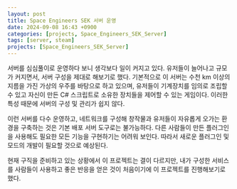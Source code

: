 ```yaml
---
layout: post
title: Space Engineers SEK 서버 운영
date: 2024-09-08 16:43 +0900
categories: [projects, Space_Engineers_SEK_Server]
tags: [server, steam]
projects: [Space_Engineers_SEK_Server]
---
```


서버를 심심풀이로 운영하다 보니 생각보다 일이 커지고 있다. 유저들이 늘어나고 규모가 커지면서, 서버 구성을 제대로 해보기로 했다. 기본적으로 이 서버는 수천 km 이상의 지름을 가진 가상의 우주를 바탕으로 하고 있으며, 유저들이 기계장치를 임의로 조립할 수 있고 자신이 만든 C# 스크립트로 소유한 장치들을 제어할 수 있는 게임이다. 이러한 특성 때문에 서버의 구성 및 관리가 쉽지 않다.

이런 서버를 다수 운영하고, 네트워크를 구성해 창작물과 유저들이 자유롭게 오가는 환경을 구축하는 것은 기본 배포 서버 도구로는 불가능하다. 다른 사람들이 만든 플러그인을 사용해도 필요한 모든 기능을 구현하기는 어려워 보인다. 따라서 새로운 플러그인 및 모드의 개발이 필요할 것으로 예상된다.

현재 구직을 준비하고 있는 상황에서 이 프로젝트는 결이 다르지만, 내가 구성한 서비스를 사람들이 사용하고 좋은 반응을 얻은 것이 처음이기에 이 프로젝트를 진행해보기로 했다.